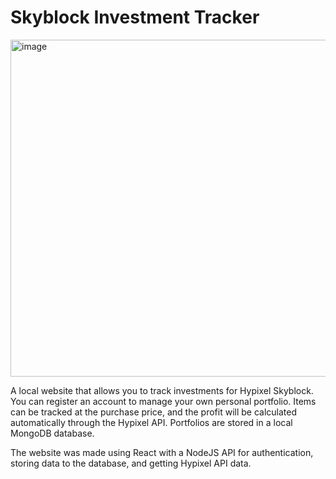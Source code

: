 # Skyblock Investment Tracker
<img width="1561" height="539" alt="image" src="https://github.com/user-attachments/assets/8b90a301-d8d8-4c56-ad4e-fbd9df7bfe83" />

A local website that allows you to track investments for Hypixel Skyblock. You can register an account to manage your own personal portfolio. Items can be tracked at the purchase price, and the profit will be calculated automatically through the Hypixel API. Portfolios are stored in a local MongoDB database.

The website was made using React with a NodeJS API for authentication, storing data to the database, and getting Hypixel API data.
